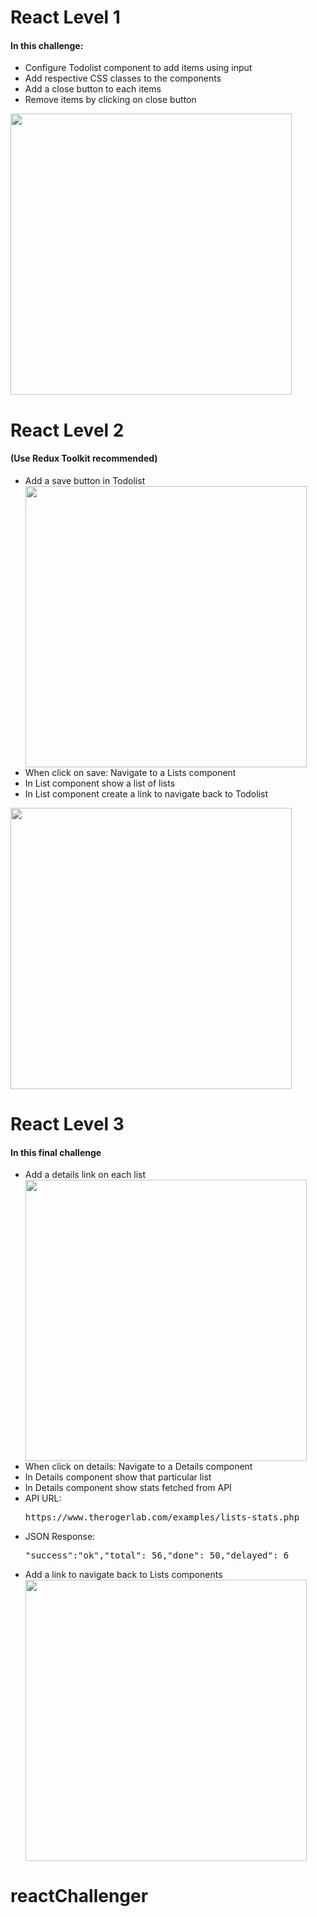 <h1>React Level 1</h1>
            <h4>In this challenge:</h4>
                <ul>
                    <li>Configure Todolist component to add items using input</li>
                    <li>Add respective CSS classes to the components</li>
                    <li>Add a close button to each items</li>
                    <li>Remove items by clicking on close button</li>
                </ul>
                <img src='https://www.therogerlab.com/sandbox/projectimages/5c76a4b094e91/c2562945f26329b029f28269e3aa4eb7.jpg' width="450">
<h1>React Level 2</h1>            
            <h4>(Use Redux Toolkit recommended)</h4>            
                <ul>
                    <li>Add a save button in Todolist</li>
            <img src='https://www.therogerlab.com/sandbox/projectimages/5c76a4b094e91/800b7cf6272a47eefd89994dcedb50b3.jpg' width="450">            
                    <li>When click on save: Navigate to a Lists component</li>                    
                    <li>In List component show a list of lists</li>
                    <li>In List component create a link to navigate back to Todolist</li>                    
                </ul>
                <img src='https://www.therogerlab.com/sandbox/projectimages/5c76a4b094e91/1e5229de82214cdcfad1d91ce662e81d.jpg' width="450">                
        <h1>React Level 3</h1>            
            <h4>In this final challenge</h4>            
                <ul>
                    <li>Add a details link on each list</li> 
            <img src='https://www.therogerlab.com/sandbox/projectimages/5c76a4b094e91/e1b7302c65a68091439064e30c802a23.jpg' width="450">
                    <li>When click on details: Navigate to a Details component</li>                    
                    <li>In Details component show that particular list</li>
                    <li>In Details component show stats fetched from API</li>                    
                    <li>API URL: <pre>https://www.therogerlab.com/examples/lists-stats.php</pre></li>
                    <li>JSON Response: <pre>"success":"ok","total": 56,"done": 50,"delayed": 6</pre></li>
                    <li>Add a link to navigate back to Lists components</li>
            <img src='https://www.therogerlab.com/sandbox/projectimages/5c76a4b094e91/6ca9f7aae2d28fb548169dafff00ce0b.jpg' width="450">  
                </ul>                
           
             
         
# reactChallenger
